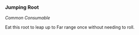 ### Jumping Root
_Common Consumable_

Eat this root to leap up to Far range once without needing to roll.
